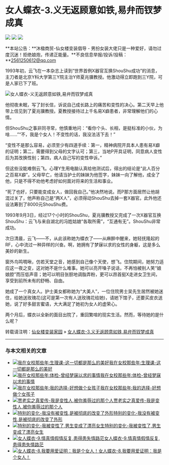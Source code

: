 # 女人蝶衣-3.义无返顾意如铁,易弁而钗梦成真

![](/wp-content/uploads/cdts/bianzhuang2.jpg) ![](/wp-content/uploads/cdts/bianzhuang2.jpg) ![](/wp-content/uploads/cdts/bianzhuang2.jpg)

**本站公告：**沐楹商贸-仙女楼变装倡导 - 男扮女装大佬只是一种爱好，请勿过度沉迷！拒绝娘炮，传递正能量。**不良信息举报/投诉/投稿：**2561250612@qq.com

1993年初，云飞在一本杂志上读到“世界首例X器官互换ShouShu成功”的消息，主刀者是北京Y科大学第三Y院主治Y师夏兆骥教授。他激动得立即跑到三Y院，可是人家已下了班。

![女人蝶衣-义无返顾意如铁,易弁而钗梦成真](https://www.xiannvlou.cn/wp-content/uploads/2018/09/160211074624da743eaa05202a.jpg)

他彻夜未眠，写了封长信，诉说自己成长路上的痛苦和变性的决心。第二天早上他带上信见到了夏兆骥教授。夏教授接待过上千名易X癖患者，非常理解他们的心情。

但ShouShu之事非同寻常，他慎重地问：“看你个头、长相，是挺标准的小伙，为啥……”“不，我是个女人！不变性的话，我没法活下去！”

“变性不是那么容易，必须至少有四道手续：第一，精神病院开具本人患有易X癖的证明；第二，需要得到父母的文字认可；第三，当地P开具证明，同意病人变性后为其改换性别；第四，病人自己写的变性申诉。”

但这些没能难倒云飞。心理Y生用电脑认真给他测试后，得出的结论是“此人百分之百易X癖”。父母早亡，他请当护士的妹妹为他签字，妹妹一向了解他，成全了他，只是不得不劝他考虑好如何面对将来的生活和事业。

“死了也好，只要能变成女人，做回我自己。”他决然地说。而P那方面居然让他胡混过关了，他声称自己是“两X人”，必须得动ShouShu去掉一套X器官。此外他还设法筹到了8000元ShouShu费。

1993年9月3日，经过17个小时的ShouShu，夏兆骥教授又完成了一次X器官互换ShouShu：云飞与来自湖北的冯姓姑娘“各取所需”，“互通有无”。ShouShu非常成功。

次日清晨，云飞——不，从此该称她为蝶衣了——从麻醉中醒来，她轻抚隆起的RF，心中流过一种异样的兴奋。啊，她拥有了梦寐以求的女性的身躯，这是多么美妙的新生。

窗外鸟鸣啁啾，仿若天堂之音，她感到自己像个天使，想飞。住院期间，她努力适应这一夜之变，这对她不是什么难事。她可以亮开嗓子说话，不再怕被别人笑“娘娘腔”而压低声音；她可以明目张胆地调脂弄粉，更可以昂首挺X走进女卫生间，享受到前所未有的舒畅、自由。

她成了一个真女人。护士美女都称她为“大美人”，一位住院男士吴先生居然被她迷住，给她送玫瑰花(这可是第一次有人送玫瑰花给她)，请她下馆子，还要买皮衣送她，说了好多甜言蜜语，大大满足了她初为女人的虚荣心。

两个月后，蝶衣以全新的面目出院了，重回繁喧的现实生活。然而，等待她的是什么呢？

转载请注明：[仙女楼变装家园](https://www.xiannvlou.cn/) » [女人蝶衣-3.义无返顾意如铁,易弁而钗梦成真](https://www.xiannvlou.cn/8706.html)

---

### 与本文相关的文章

-   [![我在女校那些年:生理课-这一切都是那么的美好](https://www.xiannvlou.cn/wp-content/uploads/2022/05/22051803a.jpg)我在女校那些年:生理课-这一切都是那么的美好](https://www.xiannvlou.cn/11306.html)
-   [![我在女校那些年:体检-曾经梦寐以求的事情](https://www.xiannvlou.cn/wp-content/uploads/2022/05/22051802a.jpg)我在女校那些年:体检-曾经梦寐以求的事情](https://www.xiannvlou.cn/11304.html)
-   [![我在女校那些年:我的选择-好想做个女孩子](https://www.xiannvlou.cn/wp-content/uploads/2022/05/22051801a.jpg)我在女校那些年:我的选择-好想做个女孩子](https://www.xiannvlou.cn/11302.html)
-   [![贾老实之真爱传-我是变性人,被你羞辱过的那个人](https://www.xiannvlou.cn/wp-content/uploads/2021/12/1614268547827.jpg)贾老实之真爱传-我是变性人,被你羞辱过的那个人](https://www.xiannvlou.cn/10339.html)
-   [![特别的变化-我没有被变性,是被彻底的改变了外形](https://www.xiannvlou.cn/wp-content/uploads/2021/10/2021101101-220x150.jpg)特别的变化-我没有被变性,是被彻底的改变了外形](https://www.xiannvlou.cn/10203.html)
-   [![特别的变化-我被变性了,男生变成了漂亮女生](https://www.xiannvlou.cn/wp-content/uploads/2021/10/2021101102-220x150.jpg)特别的变化-我被变性了,男生变成了漂亮女生](https://www.xiannvlou.cn/10198.html)
-   [![女人蝶衣-9.情真情假情反复,患得患失情路茫](https://www.xiannvlou.cn/wp-content/uploads/2018/09/1602110754e28ece299a47f7ef-220x150.jpg)女人蝶衣-9.情真情假情反复,患得患失情路茫](https://www.xiannvlou.cn/8740.html)
-   [![女人蝶衣-8.我要用爱证明：我是个女人！](https://www.xiannvlou.cn/wp-content/uploads/2018/09/1602110747c23926b6abd24eaf-220x150.jpg)女人蝶衣-8.我要用爱证明：我是个女人！](https://www.xiannvlou.cn/8737.html)